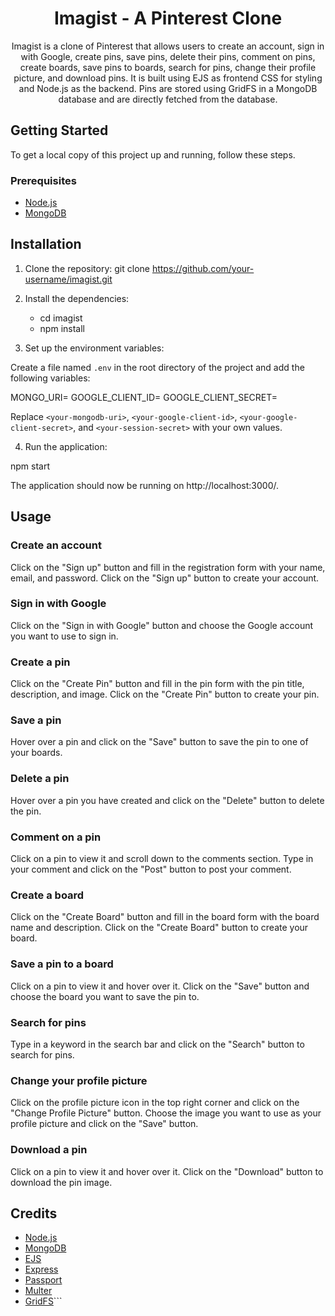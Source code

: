 <h1 align="center">Imagist - A Pinterest Clone</h1>



<p align="center">
  Imagist is a clone of Pinterest that allows users to create an account, sign in with Google, create pins, save pins, delete their pins, comment on pins, create boards, save pins to boards, search for pins, change their profile picture, and download pins. It is built using EJS as frontend CSS for styling and Node.js as the backend. Pins are stored using GridFS in a MongoDB database and are directly fetched from the database.
</p>

## Getting Started

To get a local copy of this project up and running, follow these steps.

### Prerequisites

- [Node.js](https://nodejs.org/en/download/)
- [MongoDB](https://www.mongodb.com/try/download/community)



## Installation

1. Clone the repository:
git clone https://github.com/your-username/imagist.git

2. Install the dependencies:
   - cd imagist
   - npm install

3. Set up the environment variables:

Create a file named `.env` in the root directory of the project and add the following variables:

MONGO_URI=<your-mongodb-uri>
GOOGLE_CLIENT_ID=<your-google-client-id>
GOOGLE_CLIENT_SECRET=<your-google-client-secret>

Replace `<your-mongodb-uri>`, `<your-google-client-id>`, `<your-google-client-secret>`, and `<your-session-secret>` with your own values.

4. Run the application:

npm start

The application should now be running on http://localhost:3000/.


## Usage

### Create an account

Click on the "Sign up" button and fill in the registration form with your name, email, and password. Click on the "Sign up" button to create your account.

### Sign in with Google

Click on the "Sign in with Google" button and choose the Google account you want to use to sign in.

### Create a pin

Click on the "Create Pin" button and fill in the pin form with the pin title, description, and image. Click on the "Create Pin" button to create your pin.

### Save a pin

Hover over a pin and click on the "Save" button to save the pin to one of your boards.

### Delete a pin

Hover over a pin you have created and click on the "Delete" button to delete the pin.

### Comment on a pin

Click on a pin to view it and scroll down to the comments section. Type in your comment and click on the "Post" button to post your comment.

### Create a board

Click on the "Create Board" button and fill in the board form with the board name and description. Click on the "Create Board" button to create your board.

### Save a pin to a board

Click on a pin to view it and hover over it. Click on the "Save" button and choose the board you want to save the pin to.

### Search for pins

Type in a keyword in the search bar and click on the "Search" button to search for pins.

### Change your profile picture

Click on the profile picture icon in the top right corner and click on the "Change Profile Picture" button. Choose the image you want to use as your profile picture and click on the "Save" button.

### Download a pin

Click on a pin to view it and hover over it. Click on the "Download" button to download the pin image.


## Credits

- [Node.js](https://nodejs.org/)
- [MongoDB](https://www.mongodb.com/)
- [EJS](https://ejs.co/)
- [Express](https://expressjs.com/)
- [Passport](http://www.passportjs.org/)
- [Multer](https://github.com/expressjs/multer)
- [GridFS](https://docs.mongodb.com/manual/core/gridfs/)```

